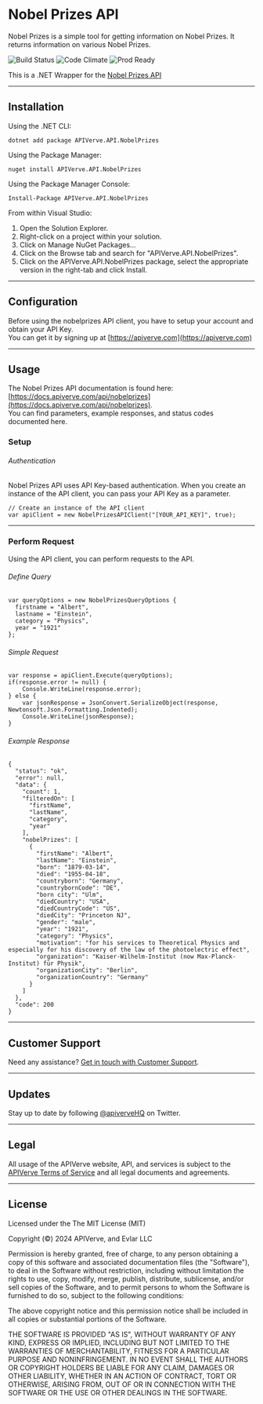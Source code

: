 Nobel Prizes API
============

Nobel Prizes is a simple tool for getting information on Nobel Prizes. It returns information on various Nobel Prizes.

![Build Status](https://img.shields.io/badge/build-passing-green)
![Code Climate](https://img.shields.io/badge/maintainability-B-purple)
![Prod Ready](https://img.shields.io/badge/production-ready-blue)

This is a .NET Wrapper for the [Nobel Prizes API](https://apiverve.com/marketplace/api/nobelprizes)

---

## Installation

Using the .NET CLI:
```
dotnet add package APIVerve.API.NobelPrizes
```

Using the Package Manager:
```
nuget install APIVerve.API.NobelPrizes
```

Using the Package Manager Console:
```
Install-Package APIVerve.API.NobelPrizes
```

From within Visual Studio:

1. Open the Solution Explorer.
2. Right-click on a project within your solution.
3. Click on Manage NuGet Packages...
4. Click on the Browse tab and search for "APIVerve.API.NobelPrizes".
5. Click on the APIVerve.API.NobelPrizes package, select the appropriate version in the right-tab and click Install.


---

## Configuration

Before using the nobelprizes API client, you have to setup your account and obtain your API Key.  
You can get it by signing up at [https://apiverve.com](https://apiverve.com)

---

## Usage

The Nobel Prizes API documentation is found here: [https://docs.apiverve.com/api/nobelprizes](https://docs.apiverve.com/api/nobelprizes).  
You can find parameters, example responses, and status codes documented here.

### Setup

###### Authentication
Nobel Prizes API uses API Key-based authentication. When you create an instance of the API client, you can pass your API Key as a parameter.

```
// Create an instance of the API client
var apiClient = new NobelPrizesAPIClient("[YOUR_API_KEY]", true);
```

---


### Perform Request
Using the API client, you can perform requests to the API.

###### Define Query

```
var queryOptions = new NobelPrizesQueryOptions {
  firstname = "Albert",
  lastname = "Einstein",
  category = "Physics",
  year = "1921"
};
```

###### Simple Request

```
var response = apiClient.Execute(queryOptions);
if(response.error != null) {
	Console.WriteLine(response.error);
} else {
    var jsonResponse = JsonConvert.SerializeObject(response, Newtonsoft.Json.Formatting.Indented);
    Console.WriteLine(jsonResponse);
}
```

###### Example Response

```
{
  "status": "ok",
  "error": null,
  "data": {
    "count": 1,
    "filteredOn": [
      "firstName",
      "lastName",
      "category",
      "year"
    ],
    "nobelPrizes": [
      {
        "firstName": "Albert",
        "lastName": "Einstein",
        "born": "1879-03-14",
        "died": "1955-04-18",
        "countryborn": "Germany",
        "countrybornCode": "DE",
        "born city": "Ulm",
        "diedCountry": "USA",
        "diedCountryCode": "US",
        "diedCity": "Princeton NJ",
        "gender": "male",
        "year": "1921",
        "category": "Physics",
        "motivation": "for his services to Theoretical Physics and especially for his discovery of the law of the photoelectric effect",
        "organization": "Kaiser-Wilhelm-Institut (now Max-Planck-Institut) für Physik",
        "organizationCity": "Berlin",
        "organizationCountry": "Germany"
      }
    ]
  },
  "code": 200
}
```

---

## Customer Support

Need any assistance? [Get in touch with Customer Support](https://apiverve.com/contact).

---

## Updates
Stay up to date by following [@apiverveHQ](https://twitter.com/apiverveHQ) on Twitter.

---

## Legal

All usage of the APIVerve website, API, and services is subject to the [APIVerve Terms of Service](https://apiverve.com/terms) and all legal documents and agreements.

---

## License
Licensed under the The MIT License (MIT)

Copyright (&copy;) 2024 APIVerve, and Evlar LLC

Permission is hereby granted, free of charge, to any person obtaining a copy of this software and associated documentation files (the "Software"), to deal in the Software without restriction, including without limitation the rights to use, copy, modify, merge, publish, distribute, sublicense, and/or sell copies of the Software, and to permit persons to whom the Software is furnished to do so, subject to the following conditions:

The above copyright notice and this permission notice shall be included in all copies or substantial portions of the Software.

THE SOFTWARE IS PROVIDED "AS IS", WITHOUT WARRANTY OF ANY KIND, EXPRESS OR IMPLIED, INCLUDING BUT NOT LIMITED TO THE WARRANTIES OF MERCHANTABILITY, FITNESS FOR A PARTICULAR PURPOSE AND NONINFRINGEMENT. IN NO EVENT SHALL THE AUTHORS OR COPYRIGHT HOLDERS BE LIABLE FOR ANY CLAIM, DAMAGES OR OTHER LIABILITY, WHETHER IN AN ACTION OF CONTRACT, TORT OR OTHERWISE, ARISING FROM, OUT OF OR IN CONNECTION WITH THE SOFTWARE OR THE USE OR OTHER DEALINGS IN THE SOFTWARE.
